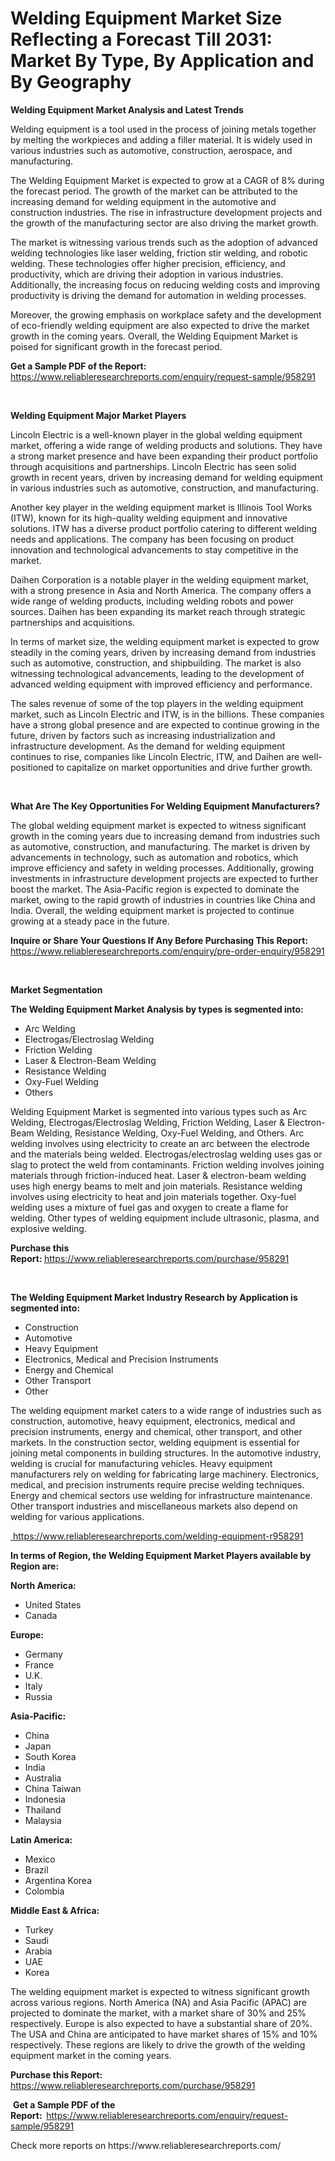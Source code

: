 <p><h1>Welding Equipment Market Size Reflecting a Forecast Till 2031: Market By Type, By Application and By Geography</h1></p><p><strong>Welding Equipment Market Analysis and Latest Trends</strong></p>
<p><p>Welding equipment is a tool used in the process of joining metals together by melting the workpieces and adding a filler material. It is widely used in various industries such as automotive, construction, aerospace, and manufacturing.</p><p>The Welding Equipment Market is expected to grow at a CAGR of 8% during the forecast period. The growth of the market can be attributed to the increasing demand for welding equipment in the automotive and construction industries. The rise in infrastructure development projects and the growth of the manufacturing sector are also driving the market growth.</p><p>The market is witnessing various trends such as the adoption of advanced welding technologies like laser welding, friction stir welding, and robotic welding. These technologies offer higher precision, efficiency, and productivity, which are driving their adoption in various industries. Additionally, the increasing focus on reducing welding costs and improving productivity is driving the demand for automation in welding processes.</p><p>Moreover, the growing emphasis on workplace safety and the development of eco-friendly welding equipment are also expected to drive the market growth in the coming years. Overall, the Welding Equipment Market is poised for significant growth in the forecast period.</p></p>
<p><strong>Get a Sample PDF of the Report:&nbsp;</strong> <a href="https://www.reliableresearchreports.com/enquiry/request-sample/958291">https://www.reliableresearchreports.com/enquiry/request-sample/958291</a></p>
<p>&nbsp;</p>
<p><strong>Welding Equipment Major Market Players</strong></p>
<p><p>Lincoln Electric is a well-known player in the global welding equipment market, offering a wide range of welding products and solutions. They have a strong market presence and have been expanding their product portfolio through acquisitions and partnerships. Lincoln Electric has seen solid growth in recent years, driven by increasing demand for welding equipment in various industries such as automotive, construction, and manufacturing.</p><p>Another key player in the welding equipment market is Illinois Tool Works (ITW), known for its high-quality welding equipment and innovative solutions. ITW has a diverse product portfolio catering to different welding needs and applications. The company has been focusing on product innovation and technological advancements to stay competitive in the market.</p><p>Daihen Corporation is a notable player in the welding equipment market, with a strong presence in Asia and North America. The company offers a wide range of welding products, including welding robots and power sources. Daihen has been expanding its market reach through strategic partnerships and acquisitions.</p><p>In terms of market size, the welding equipment market is expected to grow steadily in the coming years, driven by increasing demand from industries such as automotive, construction, and shipbuilding. The market is also witnessing technological advancements, leading to the development of advanced welding equipment with improved efficiency and performance.</p><p>The sales revenue of some of the top players in the welding equipment market, such as Lincoln Electric and ITW, is in the billions. These companies have a strong global presence and are expected to continue growing in the future, driven by factors such as increasing industrialization and infrastructure development. As the demand for welding equipment continues to rise, companies like Lincoln Electric, ITW, and Daihen are well-positioned to capitalize on market opportunities and drive further growth.</p></p>
<p>&nbsp;</p>
<p><strong>What Are The Key Opportunities For Welding Equipment Manufacturers?</strong></p>
<p><p>The global welding equipment market is expected to witness significant growth in the coming years due to increasing demand from industries such as automotive, construction, and manufacturing. The market is driven by advancements in technology, such as automation and robotics, which improve efficiency and safety in welding processes. Additionally, growing investments in infrastructure development projects are expected to further boost the market. The Asia-Pacific region is expected to dominate the market, owing to the rapid growth of industries in countries like China and India. Overall, the welding equipment market is projected to continue growing at a steady pace in the future.</p></p>
<p><strong>Inquire or Share Your Questions If Any Before Purchasing This Report:</strong> <a href="https://www.reliableresearchreports.com/enquiry/pre-order-enquiry/958291">https://www.reliableresearchreports.com/enquiry/pre-order-enquiry/958291</a></p>
<p>&nbsp;</p>
<p><strong>Market Segmentation</strong></p>
<p><strong>The Welding Equipment Market Analysis by types is segmented into:</strong></p>
<p><ul><li>Arc Welding</li><li>Electrogas/Electroslag Welding</li><li>Friction Welding</li><li>Laser & Electron-Beam Welding</li><li>Resistance Welding</li><li>Oxy-Fuel Welding</li><li>Others</li></ul></p>
<p><p>Welding Equipment Market is segmented into various types such as Arc Welding, Electrogas/Electroslag Welding, Friction Welding, Laser & Electron-Beam Welding, Resistance Welding, Oxy-Fuel Welding, and Others. Arc welding involves using electricity to create an arc between the electrode and the materials being welded. Electrogas/electroslag welding uses gas or slag to protect the weld from contaminants. Friction welding involves joining materials through friction-induced heat. Laser & electron-beam welding uses high energy beams to melt and join materials. Resistance welding involves using electricity to heat and join materials together. Oxy-fuel welding uses a mixture of fuel gas and oxygen to create a flame for welding. Other types of welding equipment include ultrasonic, plasma, and explosive welding.</p></p>
<p><strong>Purchase this Report:&nbsp;</strong><a href="https://www.reliableresearchreports.com/purchase/958291">https://www.reliableresearchreports.com/purchase/958291</a></p>
<p>&nbsp;</p>
<p><strong>The Welding Equipment Market Industry Research by Application is segmented into:</strong></p>
<p><ul><li>Construction</li><li>Automotive</li><li>Heavy Equipment</li><li>Electronics, Medical and Precision Instruments</li><li>Energy and Chemical</li><li>Other Transport</li><li>Other</li></ul></p>
<p><p>The welding equipment market caters to a wide range of industries such as construction, automotive, heavy equipment, electronics, medical and precision instruments, energy and chemical, other transport, and other markets. In the construction sector, welding equipment is essential for joining metal components in building structures. In the automotive industry, welding is crucial for manufacturing vehicles. Heavy equipment manufacturers rely on welding for fabricating large machinery. Electronics, medical, and precision instruments require precise welding techniques. Energy and chemical sectors use welding for infrastructure maintenance. Other transport industries and miscellaneous markets also depend on welding for various applications.</p></p>
<p><a href="https://www.reliableresearchreports.com/welding-equipment-r958291">&nbsp;https://www.reliableresearchreports.com/welding-equipment-r958291</a></p>
<p><strong>In terms of Region, the Welding Equipment Market Players available by Region are:</strong></p>
<p>
    <p> <strong> North America: </strong>
        <ul>
            <li>United States</li>
            <li>Canada</li>
        </ul>
        </p> 
    <p> <strong> Europe: </strong>
        <ul>
            <li>Germany</li>
            <li>France</li>
            <li>U.K.</li>
            <li>Italy</li>
            <li>Russia</li>
        </ul>
        </p> 
    <p> <strong> Asia-Pacific: </strong>
        <ul>
            <li>China</li>
            <li>Japan</li>
            <li>South Korea</li>
            <li>India</li>
            <li>Australia</li>
            <li>China Taiwan</li>
            <li>Indonesia</li>
            <li>Thailand</li>
            <li>Malaysia</li>
        </ul>
        </p> 
    <p> <strong> Latin America: </strong>
        <ul>
            <li>Mexico</li>
            <li>Brazil</li>
            <li>Argentina Korea</li>
            <li>Colombia</li>
        </ul>
        </p> 
    <p> <strong> Middle East & Africa: </strong>
        <ul>
            <li>Turkey</li>
            <li>Saudi</li>
            <li>Arabia</li>
            <li>UAE</li>
            <li>Korea</li>
        </ul>
    </p>
    </p>
<p><p>The welding equipment market is expected to witness significant growth across various regions. North America (NA) and Asia Pacific (APAC) are projected to dominate the market, with a market share of 30% and 25% respectively. Europe is also expected to have a substantial share of 20%. The USA and China are anticipated to have market shares of 15% and 10% respectively. These regions are likely to drive the growth of the welding equipment market in the coming years.</p></p>
<p><strong>Purchase this Report: </strong><a href="https://www.reliableresearchreports.com/purchase/958291">https://www.reliableresearchreports.com/purchase/958291</a></p>
<p>&nbsp;<strong>Get a Sample PDF of the Report:&nbsp;&nbsp;</strong><a href="https://www.reliableresearchreports.com/enquiry/request-sample/958291">https://www.reliableresearchreports.com/enquiry/request-sample/958291</a></p>
<p><strong></strong></p>
<p>Check more reports on https://www.reliableresearchreports.com/</p>